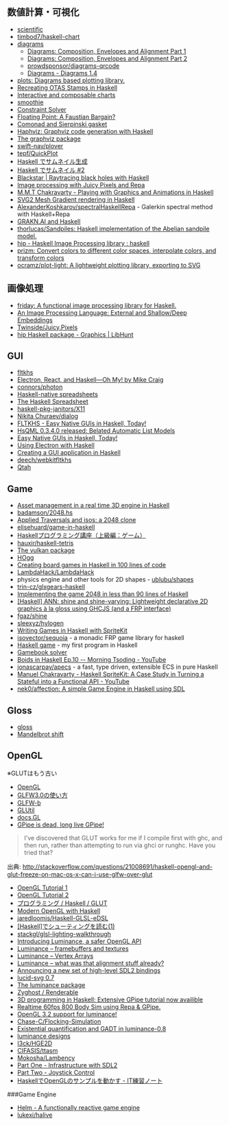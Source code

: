 ## 数値計算・可視化
* [scientific](https://hackage.haskell.org/package/scientific)
* [timbod7/haskell-chart](https://github.com/timbod7/haskell-chart)
* [diagrams](http://projects.haskell.org/diagrams/)
  * [Diagrams: Composition, Envelopes and Alignment Part 1](https://www.youtube.com/watch?v=5_fCUSOn7m0)
  * [Diagrams: Composition, Envelopes and Alignment Part 2](https://www.youtube.com/watch?v=nZCzsBOYdis)
  * [prowdsponsor/diagrams-qrcode](https://github.com/prowdsponsor/diagrams-qrcode)
  * [Diagrams - Diagrams 1.4](http://projects.haskell.org/diagrams/blog/2017-01-03-diagrams-1.4.html)
* [plots: Diagrams based plotting library.](https://hackage.haskell.org/package/plots)
* [Recreating OTAS Stamps in Haskell](https://blog.otastech.com/2016/02/recreating-otas-stamps-in-haskell/)
* [Interactive and composable charts](http://www.haskellforall.com/2015/11/interactive-and-composable-charts.html)
* [smoothie](https://hackage.haskell.org/package/smoothie)
* [Constraint Solver](http://www.mattkeeter.com/projects/constraints/)
* [Floating Point: A Faustian Bargain?](https://idontgetoutmuch.wordpress.com/2015/11/12/floating-point-a-faustian-bargain/)
* [Comonad and Sierpinski gasket](http://nbviewer.ipython.org/urls/gist.githubusercontent.com/miguel-negrao/571be4120ebecdbb3e26/raw/b740adc557fe097f9c6ff66ff7349bbf0a095091/gistfile1.txt)
* [Haphviz: Graphviz code generation with Haskell](http://cs-syd.eu/posts/2015-12-20-haphviz-graphviz-code-generation-with-haskell.html)
* [The graphviz package](http://hackage.haskell.org/package/graphviz)
* [swift-nav/plover](https://github.com/swift-nav/plover)
* [tepf/QuickPlot](https://github.com/tepf/QuickPlot)
* [Haskell でサムネイル生成](http://qiita.com/satosystems/items/abdb9696185f647b65a2)
* [Haskell でサムネイル #2](http://qiita.com/satosystems/items/669a8b3fdfa535582cb4)
* [Blackstar | Raytracing black holes with Haskell](https://flannelhead.github.io/projects/blackstar.html)
* [Image processing with Juicy Pixels and Repa](https://www.stackbuilders.com/tutorials/haskell/image-processing/)
* [M.M.T Chakravarty - Playing with Graphics and Animations in Haskell](https://www.youtube.com/watch?v=9dk7_GDNocQ)
* [SVG2 Mesh Gradient rendering in Haskell](https://twinside.github.io/coon_rendering.html)
* [AlexanderKoshkarov/spectralHaskellRepa](https://github.com/AlexanderKoshkarov/spectralHaskellRepa) - Galerkin spectral method with Haskell+Repa
* [GRAKN.AI and Haskell](https://blog.grakn.ai/grakn-ai-and-haskell-c166c7cc1d23#.r8ormi4ky)
* [thorlucas/Sandpiles: Haskell implementation of the Abelian sandpile model.](https://github.com/thorlucas/Sandpiles)
* [hip - Haskell Image Processing library : haskell](https://www.reddit.com/r/haskell/comments/5tivy2/hip_haskell_image_processing_library/)
* [prizm: Convert colors to different color spaces, interpolate colors, and transform colors](https://hackage.haskell.org/package/prizm-2.0.1)
* [ocramz/plot-light: A lightweight plotting library, exporting to SVG](https://github.com/ocramz/plot-light)

## 画像処理
* [friday: A functional image processing library for Haskell.](https://hackage.haskell.org/package/friday)
* [An Image Processing Language: External and Shallow/Deep Embeddings](http://www.macs.hw.ac.uk/~rs46/papers/rwdsl2016/rwdsl-2016.pdf)
* [Twinside/Juicy.Pixels](https://github.com/Twinside/Juicy.Pixels)
* [hip Haskell package - Graphics | LibHunt](https://haskell.libhunt.com/project/hip-git)

## GUI
* [fltkhs](http://hackage.haskell.org/package/fltkhs)
* [Electron, React, and Haskell—Oh My! by Mike Craig](https://speakerdeck.com/mkscrg/electron-react-and-haskell-oh-my)
* [connors/photon](https://github.com/connors/photon)
* [Haskell-native spreadsheets](http://www.haskellforall.com/2015/11/haskell-native-spreadsheets.html)
* [The Haskell Spreadsheet](https://docs.google.com/presentation/d/1lh9_QlLKtW4L5WsFkgRggyIFORXAkTUu6Y470VkM4uI/edit#slide=id.p)
* [haskell-pkg-janitors/X11](https://github.com/haskell-pkg-janitors/X11)
* [Nikita Churaev/dialog](https://gitlab.com/lamefun/dialog)
* [FLTKHS - Easy Native GUIs in Haskell, Today!](https://github.com/deech/fltkhs-compose-conference-2016-talk/blob/master/Talk.pdf)
* [HsQML 0.3.4.0 released: Belated Automatic List Models](http://blog.gekkou.co.uk/2016/02/hsqml-0340-released.html)
* [Easy Native GUIs in Haskell, Today!](https://www.youtube.com/watch?v=5hoQLovZBxQ)
* [Using Electron with Haskell](https://codetalk.io/posts/2016-05-11-using-electron-with-haskell.html)
* [Creating a GUI application in Haskell](https://www.stackbuilders.com/tutorials/haskell/gui-application/)
* [deech/webkitfltkhs](https://github.com/deech/webkitfltkhs)
* [Qtah](http://khumba.net/projects/qtah/)

## Game
* [Asset management in a real time 3D engine in Haskell](http://phaazon.blogspot.fr/2015/06/asset-management-in-real-time-3d-engine.html)
* [badamson/2048.hs](https://github.com/badamson/2048.hs)
* [Applied Traversals and isos: a 2048 clone](http://www.nmattia.com/posts/2016-08-19-lens-linear-2048.html)
* [elisehuard/game-in-haskell](https://github.com/elisehuard/game-in-haskell)
* [Haskellプログラミング講座（上級編：ゲーム）](http://bitterharvest.hatenablog.com/entry/2014/10/22/064526)
* [hauxir/haskell-tetris](https://github.com/hauxir/haskell-tetris)
* [The vulkan package](http://hackage.haskell.org/package/vulkan)
* [HOgg](http://www.kfish.org/software/hogg/)
* [Creating board games in Haskell in 100 lines of code](http://keera.co.uk/blog/2013/03/19/creating-board-games-in-haskell/)
* [LambdaHack/LambdaHack](https://github.com/LambdaHack/LambdaHack)
* physics engine and other tools for 2D shapes - [ublubu/shapes](https://github.com/ublubu/shapes)
* [trin-cz/glxgears-haskell](https://github.com/trin-cz/glxgears-haskell)
* [Implementing the game 2048 in less than 90 lines of Haskell](http://gregorulm.com/2048-in-90-lines-haskell/)
* [[Haskell] ANN: shine and shine-varying: Lightweight declarative 2D graphics à la gloss using GHCJS (and a FRP interface)](https://mail.haskell.org/pipermail/haskell/2016-April/024851.html)
* [fgaz/shine](https://github.com/fgaz/shine)
* [sleexyz/hylogen](https://github.com/sleexyz/hylogen)
* [Writing Games in Haskell with SpriteKit](http://blog.haskellformac.com/blog/writing-games-in-haskell-with-spritekit)
* [isovector/sequoia](https://github.com/isovector/sequoia) - a monadic FRP game library for haskell
* [Haskell game](https://www.youtube.com/watch?v=HUUApOofaLQ&feature=youtu.be) - my first program in Haskell
* [Gamebook solver](http://hbtvl.banquise.net/series/Gamebook%20solver.html)
* [Boids in Haskell Ep.10 -- Morning Tsoding - YouTube](https://www.youtube.com/watch?v=ClgwKWqM2_o)
* [jonascarpay/apecs](https://github.com/jonascarpay/apecs) - a fast, type driven, extensible ECS in pure Haskell
* [Manuel Chakravarty - Haskell SpriteKit: A Case Study in Turning a Stateful into a Functional API - YouTube](https://www.youtube.com/watch?v=H_z4NKvxf1U)
* [nek0/affection: A simple Game Engine in Haskell using SDL](https://github.com/nek0/affection)

## Gloss
* [gloss](http://hackage.haskell.org/package/gloss)
* [Mandelbrot shift](http://inf.ufrgs.br/~morprates/code/mandelbrot/)

## OpenGL
※GLUTはもう古い
* [OpenGL](https://hackage.haskell.org/package/OpenGL)
* [GLFW3.0の使い方](http://marina.sys.wakayama-u.ac.jp/~tokoi/GLFW.pdf)
* [GLFW-b](https://hackage.haskell.org/package/GLFW-b)
* [GLUtil](https://hackage.haskell.org/package/GLUtil)
* [docs.GL](http://docs.gl/)
* [GPipe is dead, long live GPipe!](http://tobbebex.blogspot.se/2015/09/gpipe-is-dead-long-live-gpipe.html)

> I've discovered that GLUT works for me if I compile first with ghc, and then run, rather than attempting to run via ghci or runghc. Have you tried that?

出典: <http://stackoverflow.com/questions/21008691/haskell-opengl-and-glut-freeze-on-mac-os-x-can-i-use-glfw-over-glut>

* [OpenGL Tutorial 1](https://wiki.haskell.org/OpenGLTutorial1)
* [OpenGL Tutorial 2](https://wiki.haskell.org/OpenGLTutorial2)
* [プログラミング / Haskell / GLUT](http://www.f13g.com/%a5%d7%a5%ed%a5%b0%a5%e9%a5%df%a5%f3%a5%b0/Haskell/GLUT/)
* [Modern OpenGL with Haskell](http://www.arcadianvisions.com/blog/?p=224)
* [jaredloomis/Haskell-GLSL-eDSL](https://github.com/jaredloomis/Haskell-GLSL-eDSL)
* [[Haskell]でシューティングを読む(1)](http://d.hatena.ne.jp/h_sakurai/20050727)
* [stackgl/glsl-lighting-walkthrough](https://github.com/stackgl/glsl-lighting-walkthrough)
* [Introducing Luminance, a safer OpenGL API](http://phaazon.blogspot.fr/2015/07/introducing-luminance-safer-opengl-api.html)
* [Luminance – framebuffers and textures](http://phaazon.blogspot.jp/2015/08/luminance-framebuffers-and-textures.html)
* [Luminance – Vertex Arrays](http://phaazon.blogspot.jp/2015/08/luminance-vertex-arrays.html)
* [Luminance – what was that alignment stuff already?](http://phaazon.blogspot.jp/2015/08/luminance-what-was-that-alignment-stuff.html)
* [Announcing a new set of high-level SDL2 bindings](https://ocharles.org.uk/blog/posts/2015-09-07-announcing-sdl2.html)
* [lucid-svg 0.7](http://jeffreyrosenbluth.github.io/2016/02/13/lucid.html)
* [The luminance package](http://hackage.haskell.org/package/luminance)
* [Zyghost / Renderable](http://zyghost.com/articles/Renderable.html)
* [3D programming in Haskell: Extensive GPipe tutorial now availible](https://www.reddit.com/r/haskell/comments/3r3fcb/3d_programming_in_haskell_extensive_gpipe/)
* [Realtime 60fps 800 Body Sim using Repa & GPipe.](https://www.youtube.com/watch?v=O9YQZ4dhD70)
* [OpenGL 3.2 support for luminance!](http://phaazon.blogspot.jp/2015/11/opengl-32-support-for-luminance.html)
* [Chase-C/Flocking-Simulation](https://github.com/Chase-C/Flocking-Simulation)
* [Existential quantification and GADT in luminance-0.8](http://phaazon.blogspot.jp/2015/12/existential-quantification-and-gadt-in.html)
* [luminance designs](http://phaazon.blogspot.jp/2016/08/luminance-designs.html)
* [I3ck/HGE2D](https://github.com/I3ck/HGE2D)
* [CIFASIS/ttasm](https://github.com/CIFASIS/ttasm)
* [Mokosha/Lambency](https://github.com/Mokosha/Lambency)
* [Part One - Infrastructure with SDL2](http://zyghost.com/series/odin/part-one-sdl2/)
* [Part Two - Joystick Control](http://zyghost.com/series/odin/part-two/)
* [HaskellでOpenGLのサンプルを動かす - IT練習ノート](http://naotoogawa.hatenablog.jp/entry/2017/02/01/Haskell%E3%81%A7OpenGL%E3%81%AE%E3%82%B5%E3%83%B3%E3%83%97%E3%83%AB%E3%82%92%E5%8B%95%E3%81%8B%E3%81%99)

###Game Engine
* [Helm - A functionally reactive game engine](http://helm-engine.org/)
* [lukexi/halive](https://github.com/lukexi/halive)
